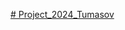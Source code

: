 [# Project_2024_Tumasov](https://viewer.diagrams.net/?tags=%7B%7D&lightbox=1&highlight=0000ff&edit=_blank&layers=1&nav=1&title=%D0%94%D0%B8%D0%B0%D0%B3%D1%80%D0%B0%D0%BC%D0%BC%D0%B0%20%D0%B1%D0%B5%D0%B7%20%D0%BD%D0%B0%D0%B7%D0%B2%D0%B0%D0%BD%D0%B8%D1%8F.drawio#R%3Cmxfile%3E%3Cdiagram%20name%3D%22%D0%A1%D1%82%D1%80%D0%B0%D0%BD%D0%B8%D1%86%D0%B0%20%E2%80%94%201%22%20id%3D%22ycqyJdKULgwVlFHJJV2L%22%3E7Z1dc%2BI4FoZ%2FTap2L5ryt81lIOmd2Ul6MyG1Oz03W2oswDPGYozoQP%2F6kbAEBtnYBvxBpK5UNRJGCJ9XeuSjI%2BnOHM7X%2F4rBYvaMfBjeGZq%2FvjMf7gzDck2T%2FEdzNknOJ1NzvSRrGgd%2BkqnvM0bBD8gyNZa7Cny4PLgQIxTiYHGYOUZRBMf4IA%2FEMXo%2FvGyCwsNvXYApFDJGYxCKuf8LfDxLcj3D3ef%2FBIPpjH%2Bz7vSTd%2BaAX8x%2ByXIGfPSeyjIf78xhjBBOXs3XQxjS28fvS%2FK5zznv7ioWwwiX%2BcDi978MB%2F%2F%2F7V6L1%2BvJX6N%2FTyejTzq30HcQrthPHocBKXLJao03%2FFaQH7CgLzH4RrMGSwxizCxmaiSD2ACDIIIxydC36TAEi2WwvTzJmQWh%2FwQ2aIV5QTw1mARr6L8mBqPXEts9kcJokhY%2BIYWPWGXo2yAMphF5PSZ1pd84iOGS1OUJLDG7YobnIXs5CcJwiEIUb3%2BJ6QPoTcbbnxCjP2HqHWfswW8T8g67KzDGcJ17w%2FWdGUkLgGgOcbwhl3D5az0t%2FY8VwJqCo3GJv%2B91pbtOz05yZ2lV2exSwNQ83X3Z3uDkBbN5Jftbgv1PG%2F6VangwQ3Hwg5o7ZOZJi2Gbfg%2FmIYhI4wD%2BUdYAbbsDTVAIzfFjtHgD8RRilrFAARUjqYg9IH%2FkRgw1co9sUrEhSev7NPmjl8d4iCJiWKJEWgYkgniHVBQDjBas0BBOePkxu8309TeEMZozzfDqUhHyLN6EtxWDcUCMAOPRAoyDaJqSGtcpWGF0pL4I0dLKyetUixVVx3RlllaVWZ%2BobEFUL7%2Fkyor8ZByA8JV03yCabrsW1puDvS4ybbez17EhjzsLRO70JNyabhb4PiQdx%2BB9FmBIbUcveif8OuwyOmt%2BK9v8KXtzw5Y1Nitsb4DKpYGQ3IgIYNK2V5G%2FFBS0q%2BclonIEUQ0pqH4mr7Sfv7w1qS8On%2BTawTKRwFPySedIgLYcAlzn9z9W5f7ntCRLFtiIKl3FT5GfWpf1e5qfThf46ZUXVQ29G%2FQD%2FuGPBk9XVnj2BUV9AXNa2f%2Fevw5%2Fun%2F9h65p%2F%2BwUQiWQnZzItDSFzA%2BFzH4HkGnpCpm12N7Ssm3%2F4ZFpGYKiHucgCBUzW9WdpMwU3fSKmbfMTN3oAjQrOP8VNKt0XjnG%2F%2FjQzPD8z%2BjtTEHTVsxsWHaSMlOcMJiTb4yJwNTkdrHETk9um4bV404lhjS772YIzMvomXaZNSCtVX98RnPu6thJv7CrcU4Ob7K6miwl1Di2EX3ol85BZ1i38WnpS0wmq%2FPbEp3fzwwE15k8vlgYTcwn16CcE%2BMK%2B6pKKlVcE1Li9VB4KfFoXh9esiZpm8WLfW1%2F88V9yOVP0xfYy5bVS2yLXuKrT6zWj5duiEVCnLTq1lU4OTGB2TBOru2JvXGcyOo%2FtUX%2F6a8rEOEAb27jQaUbOpGQJKKzU5GkeZJkTus1jJIKHlAZUJJjsI%2BPEtEBOsIAr5bq2eQMuUhIFNFrqojSAlHs1onCvW0pJXxueyqlXab0JWWKI3o9CVOm8FamUbohE%2FlY4ojogP4U8hkt0g3P0BRFIHzc5w5iWh%2FIGbG%2F5gltRUGN8wfEeMPYwiJqUqYj5ok3v%2FEOgya%2B0kTP5smHdfrNh80u5d%2FTrSNI8vGV6PANPYNok7zxOQgPwLa%2FcA4i%2Fz9b0W7fSF3og%2BVs%2Bzt0lngBmN5zkkPGaJq3Uxm9J7kaY1lLtIrH8OTNZk5FzMmYe6XnZQs0hiHAwffDutTAFdH7uYjRH0TLKj6nuM8p2HzC65lu%2FuYTRr9fblSx24ilBvO3uvXEDQ0wL8SQU33DiIbHl9ffLuLGQ3UcWTd5cEQ35kuChFsZYrYbqZMnHAmHnCoQtBH3RQFd2o%2FUca69mcJt%2By4cWaNAHdGfqfzhZ8tFPqDwxQ0KKK0Cpf1YHVeFfortQkKguIagA9Jg%2FDDYLnd8uH97VCgpIxQJUaLCPruAkg4E67gq7lNsGDKyRHSBPsDlOA4WOECRekI5QzMSYkXFgHYCK%2B1H7Lii81PuiB1X1ihQV%2FR%2BDsPrbZv94WCiwj%2F5nVDhn52Aidc6TPi3KZgcNA0JYeKJns%2F7eEzv8%2B3Mz3dDKvLxxBPx0WQI6C5x1RDQg8jOg3hQJt6sUNB6oz895lEqjv7MG%2Bs0FP3pme0IovHY3p0GP2k9jd7xtBDNQiGS1AvfT%2FBguNG0XvLC2UvrhX30hY7S9n2gpVs908uPVD0%2B%2ByypKCukjo5KdMmOt4PE1Zj64pZ0vcPpkfCdCk8u3j5QOzKzVzYg2aqvRxKdsOqRp4aAZC8nSLEzAcleRhRq20887QYkJ01Dxkce0ZN6Uyve2g1HzpONhI8%2FFaJQpWbLhe60Ara0H47sVfCrSuBLy1uC%2BOHBwuMYj8Gidg88UzHyMaVfIRBVMaU2ppSOSK7twbVvKKYI7aI6U4pdV1WYclRaIx2CGFc6om37gXztnQpJLq%2BUqiw5WzmlimtEOmoxfhdYovOS2ntA6VfwgsoAE1mX4vdFJ%2Bhj5CuUVNSJhI8lauV9J1Bit48StfRebBgyokT0eb7EaBrDJV18fwOzKN3QiXQoMTS15r4TKPHaRomhib5OqYOQWdOQDyaGJjo7U1uEKY4US0RCjqgF913giKG3zxHRzyk5RyRdcm9oop%2FzGURgCmPFkXISkZAjok8U8AVQas%2FqYn2dnm5zLKfHTxioHBeuH68TuCIzlEOz3Ojh0n6m42fK0%2BU8wqNH24OHVuPCWdOQcfQgujR3S2GXKjj8Eu3IN6zgZywowNT6eFoEmNaDw3fPx2rCLNUuJKSLLvo4VVz4mWKRECfK29kFnLS%2BU7Whq91FxXYhI05EV%2BdoAcfE3MEPoDYYPVM2EoJFbTDaBbC0v2%2B1oatD5sWGISNZRI%2Fo4xwEoQLKGWqRECiiFzW919I8mY89zZg7NbFW5jBYr5%2F6lxTA3V6uVpInNc6xcaSpoUW9c2x6ziZunZljM0QXqORzbIasXlDeBdxihE67U2t5kpFvhGEoX2gjj6wFXGl%2Fas1QvlCxXcgIFdEXqqbWzhSLhDhRHtAu4KT9qTVDOUDFdiEjTjJCQmcoOuCJrXBSSiwS4kQdstQFnHRgQo2XrHiSahgS8sQU3Z9qQu1ctcgHFNMSlNHkKUupg5W%2B8m7kxOE2pU%2FZSZ3aw%2FR64hymnFN41gFmVdQclv7K609e76tIE5tUos7Td%2Fgpi4Wn7%2BQi7MLTd3TT65n9%2Fek7fK0b99s5xypOflNtx%2B8Yptuygk3PO9BwT9OsAh1nHtJ08RFiRcdOndK45Vmd0bhlltR47lmYl2rc8HqGm5r%2Btg41blhNa9xrVePnn4WX2fle86y0K%2BpuFwZf3LfmbZTSzEl4htlvRw7V%2B6f6jy%2FMOzDzwi5AOG%2FM1o7a%2FNnHypFkjBBOX07GtrNn5EN6xd8%3D%3C%2Fdiagram%3E%3C%2Fmxfile%3E)
